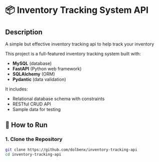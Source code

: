 # 📦 Inventory Tracking System API

## Description

A simple but effective inventory tracking api to help track your inventory

This project is a full-featured inventory tracking system built with:
- **MySQL** (database)
- **FastAPI** (Python web framework)
- **SQLAlchemy** (ORM)
- **Pydantic** (data validation)

It includes:
- Relational database schema with constraints
- RESTful CRUD API
- Sample data for testing

## 🚀 How to Run

### 1. Clone the Repository

```bash
git clone https://github.com/dolbenx/inventory-tracking-api
cd inventory-tracking-api

